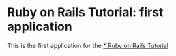 # Ruby on Rails Tutorial: first application 

This is the first application for the [* Ruby on Rails Tutorial](http://railstutorials.org/)

